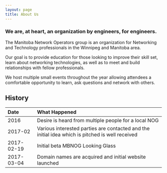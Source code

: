 ```yaml
---
layout: page
title: About Us
---
```


### We are, at heart, an organization by engineers, for engineers.

The Manitoba Network Operators group is an organization for Networking and Technology professionals in the Winnipeg and Manitoba area.

Our goal is to provide education for those looking to improve their skill set, learn about networking technologies, as well as to meet and build relationships with fellow professionals.

We host multiple small events throughout the year allowing attendees a comfortable opportunity to learn, ask questions and network with others.


## History

| Date | What Happened |
| :--- | :--- |
| 2016 | Desire is heard from multiple people for a local NOG |
| 2017-02 | Various interested parties are contacted and the initial idea which is pitched is well received |
| 2017-02-19 | Initial beta MBNOG Looking Glass |
| 2017-03-04 | Domain names are acquired and initial website launched |

